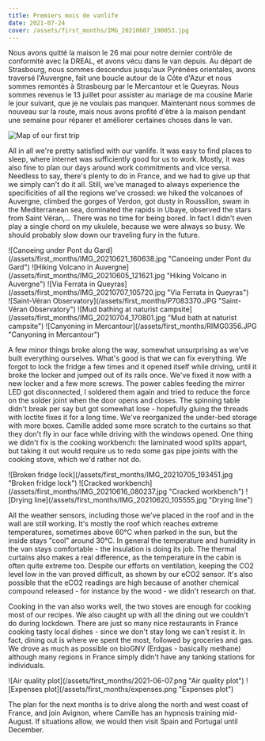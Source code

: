 ```yaml
---
title: Premiers mois de vanlife
date: 2021-07-24
cover: /assets/first_months/IMG_20210607_190053.jpg
---
```


Nous avons quitté la maison le 26 mai pour notre dernier contrôle de conformité avec la DREAL, et avons vécu dans le van depuis.
Au départ de Strasbourg, nous sommes descendus jusqu'aux Pyrénées orientales, avons traversé l'Auvergne, fait une boucle autour de la Côte d'Azur et nous sommes remontés à Strasbourg par le Mercantour et le Queyras.
Nous sommes revenus le 13 juillet pour assister au mariage de ma cousine Marie le jour suivant, que je ne voulais pas manquer.
Maintenant nous sommes de nouveau sur la route, mais nous avons profité d'être à la maison pendant une semaine pour réparer et améliorer certaines choses dans le van.

![Map of our first trip](/assets/first_months/Vanderfool1strip.png "Map of our first trip")

All in all we're pretty satisfied with our vanlife.
It was easy to find places to sleep, where internet was sufficiently good for us to work.
Mostly, it was also fine to plan our days around work commitments and vice versa.
Needless to say, there's plenty to do in France, and we had to give up that we simply can't do it all.
Still, we've managed to always experience the specificities of all the regions we've crossed: we hiked the volcanoes of Auvergne, climbed the gorges of Verdon, got dusty in Roussillon, swam in the Mediterranean sea, dominated the rapids in Ubaye, observed the stars from Saint Véran,...
There was no time for being bored.
In fact I didn't even play a single chord on my ukulele, because we were always so busy.
We should probably slow down our traveling fury in the future.

<div class="row-image">
![Canoeing under Pont du Gard](/assets/first_months/IMG_20210621_160638.jpg "Canoeing under Pont du Gard")
![Hiking Volcano in Auvergne](/assets/first_months/IMG_20210605_121621.jpg "Hiking Volcano in Auvergne")
![Via Ferrata in Queyras](/assets/first_months/IMG_20210707_105720.jpg "Via Ferrata in Queyras")
</div>
<div class="row-image">
![Saint-Véran Observatory](/assets/first_months/P7083370.JPG "Saint-Véran Observatory")
![Mud bathing at naturist campsite](/assets/first_months/IMG_20210704_170801.jpg "Mud bath at naturist campsite")
![Canyoning in Mercantour](/assets/first_months/RIMG0356.JPG "Canyoning in Mercantour")
</div>

A few minor things broke along the way, somewhat unsurprising as we've built everything ourselves.
What's good is that we can fix everything.
We forgot to lock the fridge a few times and it opened itself while driving, until it broke the locker and jumped out of its rails once.
We've fixed it now with a new locker and a few more screws.
The power cables feeding the mirror LED got disconnected, I soldered them again and tried to reduce the force on the solder joint when the door opens and closes.
The spinning table didn't break per say but got somewhat lose - hopefully gluing the threads with loctite fixes it for a long time.
We've reorganized the under-bed storage with more boxes.
Camille added some more scratch to the curtains so that they don't fly in our face while driving with the windows opened.
One thing we didn't fix is the cooking workbench: the laminated wood splits appart, but taking it out would require us to redo some gas pipe joints with the cooking stove, which we'd rather not do.

<div class="row-image">
![Broken fridge lock](/assets/first_months/IMG_20210705_193451.jpg "Broken fridge lock")
![Cracked workbench](/assets/first_months/IMG_20210616_080237.jpg "Cracked workbench")
![Drying line](/assets/first_months/IMG_20210620_105555.jpg "Drying line")
</div>

All the weather sensors, including those we've placed in the roof and in the wall are still working.
It's mostly the roof which reaches extreme temperatures, sometimes above 60°C when parked in the sun, but the inside stays "cool" around 30°C.
In general the temperature and humidity in the van stays comfortable - the insulation is doing its job.
The thermal curtains also makes a real difference, as the temperature in the cabin is often quite extreme too.
Despite our efforts on ventilation, keeping the CO2 level low in the van proved difficult, as shown by our eCO2 sensor.
It's also possible that the eCO2 readings are high because of another chemical compound released - for instance by the wood - we didn't research on that.

Cooking in the van also works well, the two stoves are enough for cooking most of our recipes.
We also caught up with all the dining out we couldn't do during lockdown.
There are just so many nice restaurants in France cooking tasty local dishes - since we don't stay long we can't resist it.
In fact, dining out is where we spent the most, followed by groceries and gas.
We drove as much as possible on bioGNV (Erdgas - basically methane) although many regions in France simply didn't have any tanking stations for individuals.

<div class="row-image">
![Air quality plot](/assets/first_months/2021-06-07.png "Air quality plot")
![Expenses plot](/assets/first_months/expenses.png "Expenses plot")
</div>

The plan for the next months is to drive along the north and west coast of France, and join Avignon, where Camille has an hypnosis training mid-August.
If situations allow, we would then visit Spain and Portugal until December.
